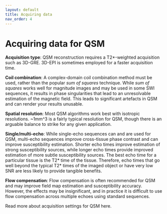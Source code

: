 ```yaml
---
layout: default
title: Acquiring data
nav_order: 4
---
```


<head>
  <link rel="stylesheet" href="https://maxcdn.bootstrapcdn.com/bootstrap/3.4.1/css/bootstrap.min.css">
  <script src="https://ajax.googleapis.com/ajax/libs/jquery/3.6.0/jquery.min.js"></script>
  <script src="https://maxcdn.bootstrapcdn.com/bootstrap/3.4.1/js/bootstrap.min.js"></script>
</head>

# Acquiring data for QSM

**Acquisition type**: QSM reconstruction requires a T2*-weighted acquisition such as 3D-GRE. 3D-EPI is sometimes employed for a faster acquisition time. 

**Coil combination**: A complex-domain coil combination method must be used, rather than the popular *sum of squares* technique. While *sum of squares* works well for magnitude images and may be used in some SWI sequences, it results in phase singularities that lead to an unresolvable estimation of the magnetic field. This leads to significant artefacts in QSM and can render your results unusable.

**Spatial resolution**: Most QSM algorithms work best with isotropic resolutions. ~1mm^3 is a fairly typical resolution for QSM, though there is an arguable balance to strike for any given application.

**Single/multi-echo**: While single-echo sequences can and are used for QSM, multi-echo sequences improve cross-tissue phase contrast and can improve susceptibility estimation. Shorter echo times improve estimation of strong susceptibility sources, while longer echo times provide improved estimation of more subtle susceptibility sources. The best echo time for a particular tissue is the T2* time of the tissue. Therefore, echo times that go well beyond the typical T2* times of the imaged object or have very low SNR are less likely to provide tangible benefits.

**Flow compensation**: Flow compensation is often recommended for QSM and may improve field map estimation and susceptibility accuracy. However, the effects may be insignificant, and in practice it is difficult to use flow compensation across multiple echoes using standard sequences.

Read more about acquisition settings for QSM here.

<script>
$(document).ready(function(){
    $('[data-toggle="popover"]').popover();   
});
$("[data-toggle=popover]")
.popover({html:true})
</script>

